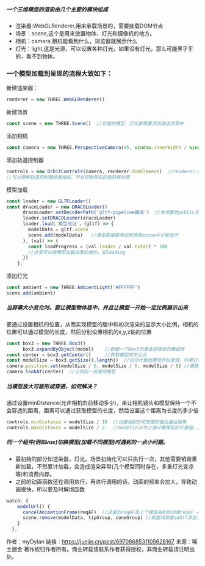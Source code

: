 ##### 一个三维模型的渲染由几个主要的模块组成

- 渲染器:WebGLRenderer,用来承载场景的，需要挂载DOM节点
- 场景：scene,这个是用来放置物体、灯光和摄像机的地方。
- 相机：camera,相机能看到什么，浏览器就展示什么
- 灯光：light,这是光源，可以设置各种灯光，如果没有灯光，那么可能黑乎乎的，看不到物体。

### 一个模型加载到呈现的流程大致如下：

新建渲染器：

```js
renderer = new THREE.WebGLRenderer()
```

新建场景

```js
const scene = new THREE.Scene()  //后面的模型，灯光都需要添加进这场景中
```

添加相机

```js
const camera = new THREE.PerspectiveCamera(45, window.innerWidth / window.innerHeight, 0.1, 100000)
```

添加轨道控制器

```js
controls = new OrbitControls(camera, renderer.domElement)  //renderer.domElement是挂载的DOM
//可以理解轨道控制器装着相机，可以控制相机的旋转移动等
```

模型加载

```js
const loader = new GLTFLoader()
const dracoLoader = new DRACOLoader()
      dracoLoader.setDecoderPath('gltf-pipeline路径')  //本地要放public文件夹，也可放云端
      loader.setDRACOLoader(dracoLoader)
      loader.load('模型地址'，(gltf) => {
        modelData = gltf.scene
        scene.add(modelData)   //模型数据要添加到场景scene中才能显示
      }, (val) => {
        const loadProgress = (val.loaded / val.total) * 100
        //这里可以做模型加载进度的操作，如loading
      })
    },
```

添加灯光

```js
const ambient = new THREE.AmbientLight('#FFFFFF')
scene.add(ambient) 
```





##### 当屏幕大小变化时。要让模型物体居中，并且让模型一开始一定比例展示出来

要通过设置相机的位置，从而实现模型的居中和初次渲染的显示大小比例，相机的位置可以通过模型的长度，然后分别设置相机的x,y,z轴的位置

```js
const box3 = new THREE.Box3()
      box3.expandByObject(model)    //新建一个Box3包裹盒把模型包裹起来
const center = box3.getCenter()     //获取模型的中心点
const modelSize = box3.getSize().length()  //综合计算出模型的长度值，利用它设置相机位置
camera.position.set(modelSize / 6, modelSize / 6, modelSize / 6) //根据情况设置相机距离
camera.lookAt(center)  //让相机一直看向模型
```

##### 当模型放大可能形成穿透，如何解决？

通过设置minDIstance(允许相机向前移动多少)，来让相机镜头和模型保持一个不会穿透的距离，距离可以通过获取模型的长度，然后设置这个距离为长度的多少倍

```js
controls.minDistance = modelSize / 10  //设置相机的可放置的最近最远距离
controls.maxDistance = modelSize / 2   //modelSzie为上面计算模型的长度值，比例根据情况设置
```

##### 同一个组件(例如vue)切换模型(加载不同模型)时遇到的一点小问题。

- 最初始的部分如渲染器，灯光，场景初始化可以只执行一次，其他需要销毁重新加载，不然累计加载，会造成渲染异常(几个模型同时存在，多重灯光变凉等)和浪费内存。
- 之前的动画函数还在调用执行，再进行调用的话，动画的频率会加大，导致动画很快，所以要及时解绑函数

```js
watch: {
    modelUrl() {
      cancelAnimationFrame(reqAF)  //这里的reqAF是上个模型用到的动画reqAF = requestAnimationFrame(这里是动画函数名）
      scene.remove(modelData, tipGroup, coneGroup) //前面场景是add()添加，这里用remove移除前面添加的模型，灯光等。不然之前的会累加，导致多个模型或者重复灯光(会变很亮)。
    }
  },
```


作者：myDylan
链接：https://juejin.cn/post/6970868531105628167
来源：稀土掘金
著作权归作者所有。商业转载请联系作者获得授权，非商业转载请注明出处。